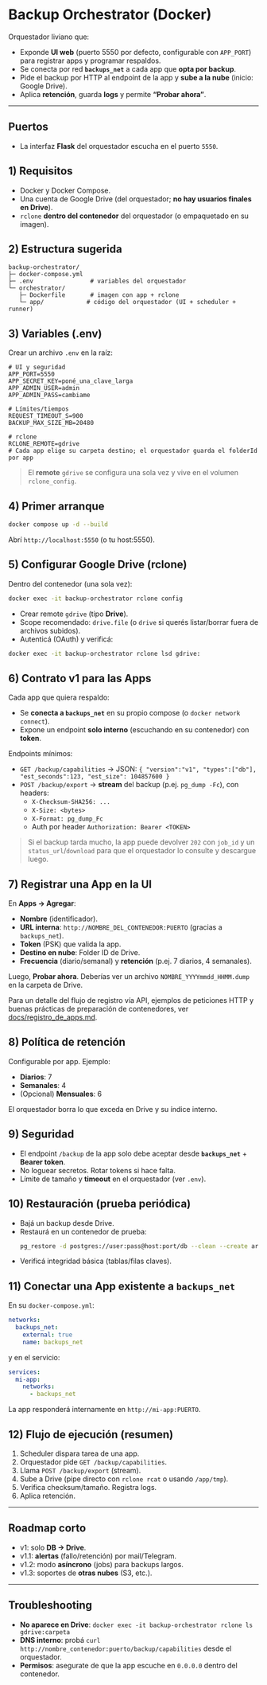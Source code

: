 # Backup Orchestrator (Docker)

Orquestador liviano que:
- Exponde **UI web** (puerto 5550 por defecto, configurable con `APP_PORT`) para registrar apps y programar respaldos.
- Se conecta por red **`backups_net`** a cada app que **opta por backup**.
- Pide el backup por HTTP al endpoint de la app y **sube a la nube** (inicio: Google Drive).
- Aplica **retención**, guarda **logs** y permite **“Probar ahora”**.

---


## Puertos

- La interfaz **Flask** del orquestador escucha en el puerto `5550`.


## 1) Requisitos
- Docker y Docker Compose.
- Una cuenta de Google Drive (del orquestador; **no hay usuarios finales en Drive**).
- `rclone` **dentro del contenedor** del orquestador (o empaquetado en su imagen).

## 2) Estructura sugerida
```
backup-orchestrator/
├─ docker-compose.yml
├─ .env                # variables del orquestador
└─ orchestrator/
   ├─ Dockerfile       # imagen con app + rclone
   └─ app/            # código del orquestador (UI + scheduler + runner)
```

## 3) Variables (.env)
Crear un archivo `.env` en la raíz:

```
# UI y seguridad
APP_PORT=5550
APP_SECRET_KEY=poné_una_clave_larga
APP_ADMIN_USER=admin
APP_ADMIN_PASS=cambiame

# Límites/tiempos
REQUEST_TIMEOUT_S=900
BACKUP_MAX_SIZE_MB=20480

# rclone
RCLONE_REMOTE=gdrive
# Cada app elige su carpeta destino; el orquestador guarda el folderId por app
```

> El **remote** `gdrive` se configura una sola vez y vive en el volumen `rclone_config`.

## 4) Primer arranque
```bash
docker compose up -d --build
```
Abrí `http://localhost:5550` (o tu host:5550).

## 5) Configurar Google Drive (rclone)
Dentro del contenedor (una sola vez):
```bash
docker exec -it backup-orchestrator rclone config
```
- Crear remote `gdrive` (tipo **Drive**).
- Scope recomendado: `drive.file` (o `drive` si querés listar/borrar fuera de archivos subidos).
- Autenticá (OAuth) y verificá:
```bash
docker exec -it backup-orchestrator rclone lsd gdrive:
```

## 6) Contrato v1 para las Apps
Cada app que quiera respaldo:
- Se **conecta a `backups_net`** en su propio compose (o `docker network connect`).
- Expone un endpoint **solo interno** (escuchando en su contenedor) con **token**.

Endpoints mínimos:
- `GET /backup/capabilities` → JSON: `{ "version":"v1", "types":["db"], "est_seconds":123, "est_size": 104857600 }`
- `POST /backup/export` → **stream** del backup (p.ej. `pg_dump -Fc`), con headers:
  - `X-Checksum-SHA256: ...`
  - `X-Size: <bytes>`
  - `X-Format: pg_dump_Fc`
  - Auth por header `Authorization: Bearer <TOKEN>`

> Si el backup tarda mucho, la app puede devolver `202` con `job_id` y un `status_url`/`download` para que el orquestador lo consulte y descargue luego.

## 7) Registrar una App en la UI
En **Apps → Agregar**:
- **Nombre** (identificador).
- **URL interna**: `http://NOMBRE_DEL_CONTENEDOR:PUERTO` (gracias a `backups_net`).
- **Token** (PSK) que valida la app.
- **Destino en nube**: Folder ID de Drive.
- **Frecuencia** (diario/semanal) y **retención** (p.ej. 7 diarios, 4 semanales).

Luego, **Probar ahora**. Deberías ver un archivo `NOMBRE_YYYYmmdd_HHMM.dump` en la carpeta de Drive.

Para un detalle del flujo de registro vía API, ejemplos de peticiones HTTP y
buenas prácticas de preparación de contenedores, ver
[docs/registro_de_apps.md](docs/registro_de_apps.md).

## 8) Política de retención
Configurable por app. Ejemplo:
- **Diarios**: 7
- **Semanales**: 4
- (Opcional) **Mensuales**: 6

El orquestador borra lo que exceda en Drive y su índice interno.

## 9) Seguridad
- El endpoint `/backup` de la app solo debe aceptar desde **`backups_net`** + **Bearer token**.
- No loguear secretos. Rotar tokens si hace falta.
- Límite de tamaño y **timeout** en el orquestador (ver `.env`).

## 10) Restauración (prueba periódica)
- Bajá un backup desde Drive.
- Restaurá en un contenedor de prueba:
  ```bash
  pg_restore -d postgres://user:pass@host:port/db --clean --create archivo.dump
  ```
- Verificá integridad básica (tablas/filas claves).

## 11) Conectar una App existente a `backups_net`
En su `docker-compose.yml`:
```yaml
networks:
  backups_net:
    external: true
    name: backups_net
```
y en el servicio:
```yaml
services:
  mi-app:
    networks:
      - backups_net
```
La app responderá internamente en `http://mi-app:PUERTO`.

## 12) Flujo de ejecución (resumen)
1. Scheduler dispara tarea de una app.
2. Orquestador pide `GET /backup/capabilities`.
3. Llama `POST /backup/export` (stream).
4. Sube a Drive (pipe directo con `rclone rcat` o usando `/app/tmp`).
5. Verifica checksum/tamaño. Registra logs.
6. Aplica retención.

---

## Roadmap corto
- v1: solo **DB → Drive**.
- v1.1: **alertas** (fallo/retención) por mail/Telegram.
- v1.2: modo **asíncrono** (jobs) para backups largos.
- v1.3: soportes de **otras nubes** (S3, etc.).

---

## Troubleshooting
- **No aparece en Drive**: `docker exec -it backup-orchestrator rclone ls gdrive:carpeta`
- **DNS interno**: probá `curl http://nombre_contenedor:puerto/backup/capabilities` desde el orquestador.
- **Permisos**: asegurate de que la app escuche en `0.0.0.0` dentro del contenedor.
